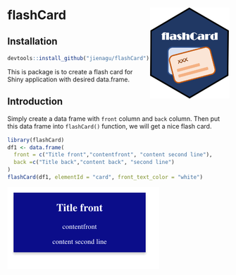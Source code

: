 
<!-- README.md is generated from README.Rmd. Please edit that file -->

# flashCard <img src="flashCard_hex.png"  width="180px" align="right"/>

<!-- badges: start -->

<!-- badges: end -->


## Installation

``` r
devtools::install_github("jienagu/flashCard")
```

This is package is to create a flash card for Shiny application with
desired data.frame.

## Introduction

Simply create a data frame with `front` column and `back` column. Then
put this data frame into `flashCard()` function, we will get a nice
flash card.

``` r
library(flashCard)
df1 <- data.frame(
  front = c("Title front","contentfront", "content second line"),
  back =c("Title back","content back", "second line")
)
flashCard(df1, elementId = "card", front_text_color = "white")
```

![demo_gif](flashCard.gif)
